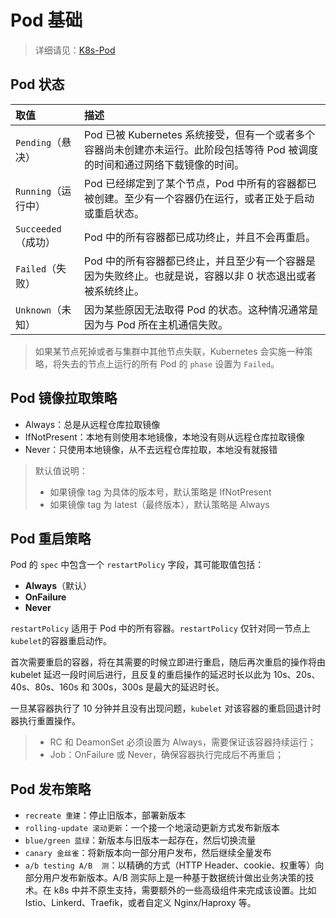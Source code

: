 # Pod 基础

> 详细请见：[K8s-Pod](https://hedon954.github.io/noteSite/linux/k8s/k8s-pod.html)



## Pod 状态

| 取值                | 描述                                                         |
| :------------------ | :----------------------------------------------------------- |
| `Pending`（悬决）   | Pod 已被 Kubernetes 系统接受，但有一个或者多个容器尚未创建亦未运行。此阶段包括等待 Pod 被调度的时间和通过网络下载镜像的时间。 |
| `Running`（运行中） | Pod 已经绑定到了某个节点，Pod 中所有的容器都已被创建。至少有一个容器仍在运行，或者正处于启动或重启状态。 |
| `Succeeded`（成功） | Pod 中的所有容器都已成功终止，并且不会再重启。               |
| `Failed`（失败）    | Pod 中的所有容器都已终止，并且至少有一个容器是因为失败终止。也就是说，容器以非 0 状态退出或者被系统终止。 |
| `Unknown`（未知）   | 因为某些原因无法取得 Pod 的状态。这种情况通常是因为与 Pod 所在主机通信失败。 |

> 如果某节点死掉或者与集群中其他节点失联，Kubernetes 会实施一种策略，将失去的节点上运行的所有 Pod 的 `phase` 设置为 `Failed`。



## Pod 镜像拉取策略

- Always：总是从远程仓库拉取镜像
- IfNotPresent：本地有则使用本地镜像，本地没有则从远程仓库拉取镜像
- Never：只使用本地镜像，从不去远程仓库拉取，本地没有就报错

> 默认值说明：
>
> - 如果镜像 tag 为具体的版本号，默认策略是 IfNotPresent
> - 如果镜像 tag 为 latest（最终版本），默认策略是 Always



## Pod 重启策略

Pod 的 `spec` 中包含一个 `restartPolicy` 字段，其可能取值包括：

- **Always**（默认）
- **OnFailure**
- **Never**

`restartPolicy` 适用于 Pod 中的所有容器。`restartPolicy` 仅针对同一节点上 `kubelet`的容器重启动作。

首次需要重启的容器，将在其需要的时候立即进行重启，随后再次重启的操作将由 kubelet 延迟一段时间后进行，且反复的重启操作的延迟时长以此为 10s、20s、40s、80s、160s 和 300s，300s 是最大的延迟时长。

一旦某容器执行了 10 分钟并且没有出现问题，`kubelet` 对该容器的重启回退计时器执行重置操作。

> - RC 和 DeamonSet 必须设置为 Always，需要保证该容器持续运行；
> - Job：OnFailure 或 Never，确保容器执行完成后不再重启；



## Pod 发布策略

- `recreate 重建`：停止旧版本，部署新版本
- `rolling-update 滚动更新`：一个接一个地滚动更新方式发布新版本
- `blue/green 蓝绿`：新版本与旧版本一起存在，然后切换流量
- `canary 金丝雀`：将新版本向一部分用户发布，然后继续全量发布
- `a/b testing A/B  测`：以精确的方式（HTTP Header、cookie、权重等）向部分用户发布新版本。A/B 测实际上是一种基于数据统计做出业务决策的技术。在 k8s 中并不原生支持，需要额外的一些高级组件来完成该设置。比如 Istio、Linkerd、Traefik，或者自定义 Nginx/Haproxy 等。

